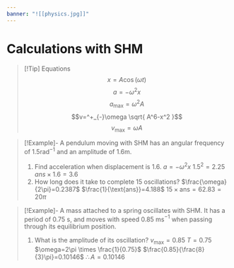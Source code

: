 ```yaml
---
banner: "![[physics.jpg]]"
---
```

# Calculations with SHM 

> [!Tip] Equations 
> $$x=A\cos(\omega t)$$
> $$a=-\omega^2x$$
> $$a_{\text{max}}=\omega^2A$$
> $$v=^+_{-}\omega \sqrt{ A^6-x^2 }$$
> $$v_{\text{max}}=\omega A$$

> [!Example]- A pendulum moving with SHM has an angular frequency of 1.5rad$^{-1}$ and an amplitude of 1.6m.
> 1. Find acceleration when displacement is 1.6.
> 	$a=-\omega^2x$
> 	$1.5^2=2.25$
> 	$ans\times1.6=3.6$
> 2. How long does it take to complete 15 oscillations?
> 	$\frac{\omega}{2\pi}=0.2387$
> 	$\frac{1}{\text{ans}}=4.188$
> 	$15\times \text{ans}=62.83=20\pi$

> [!Example]- A mass attached to a spring oscillates with SHM. It has a period of 0.75 s, and moves with speed 0.85 ms$^{-1}$ when passing through its equilibrium position.
> 1. What is the amplitude of its oscillation?
> 	$v_{\text{max}}=0.85$
> 	$T=0.75$
> 	$\omega=2\pi \times \frac{1}{0.75}$
> 	$\frac{0.85}{\frac{8}{3}\pi}=0.10146$
> 	$\therefore A=0.10146$

